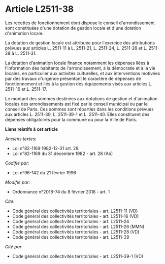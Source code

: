 # Article L2511-38

Les recettes de fonctionnement dont dispose le conseil d'arrondissement sont constituées d'une dotation de gestion locale et
d'une dotation d'animation locale.

La dotation de gestion locale est attribuée pour l'exercice des attributions prévues aux articles L. 2511-11 à L. 2511-21, L.
2511-24, L. 2511-26 et L. 2511-28 à L. 2511-31.

La dotation d'animation locale finance notamment les dépenses liées à l'information des habitants de l'arrondissement, à la
démocratie et à la vie locales, en particulier aux activités culturelles, et aux interventions motivées par des travaux
d'urgence présentant le caractère de dépenses de fonctionnement et liés à la gestion des équipements visés aux articles L.
2511-16 et L. 2511-17.

Le montant des sommes destinées aux dotations de gestion et d'animation locales des arrondissements est fixé par le conseil
municipal ou par le conseil de Paris. Ces sommes sont réparties dans les conditions prévues aux articles L. 2511-39, L.
2511-39-1 et L. 2511-40. Elles constituent des dépenses obligatoires pour la commune ou pour la Ville de Paris.

**Liens relatifs à cet article**

_Anciens textes_:

  - Loi n°82-1169 1982-12-31 art. 28
  - Loi n°82-1169 du 31 décembre 1982 - art. 28 (Ab)

_Codifié par_:

  - Loi n°96-142 du 21 février 1996

_Modifié par_:

  - Ordonnance n°2018-74 du 8 février 2018 - art. 1

_Cite_:

  - Code général des collectivités territoriales - art. L2511-11 (VD)
  - Code général des collectivités territoriales - art. L2511-16 (VD)
  - Code général des collectivités territoriales - art. L2511-24
  - Code général des collectivités territoriales - art. L2511-26 (MMN)
  - Code général des collectivités territoriales - art. L2511-28 (VD)
  - Code général des collectivités territoriales - art. L2511-39

_Cité par_:

  - Code général des collectivités territoriales - art. L2511-39-1 (VD)
